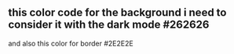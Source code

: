 ## this color code for the background i need to consider it with the dark mode #262626
and also this color for border #2E2E2E


<!-- Musculoskeletal Block
       1700 ريال
• Gastrointestinal Block
       2000 ريال
• Cardiopulmonary Block
       2000 ريال
• Respiratory Block 
     ⁠ 1700 ريال
• ⁠Reproductive Block
       1700 ريال
• Renal Block
       1700 ريال
• Endocrine Block
       1700 ريال
  • Pathogenesis of Diseases Block
       1700 ريال 
• Neuroscience Block
       2000 ريال
• Head, Neck and Special Senses Block
       1500 -->